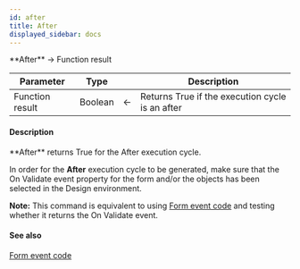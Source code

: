 ```yaml
---
id: after
title: After
displayed_sidebar: docs
---
```


<!--REF #_command_.After.Syntax-->**After**  -> Function result<!-- END REF-->
<!--REF #_command_.After.Params-->
| Parameter | Type |  | Description |
| --- | --- | --- | --- |
| Function result | Boolean | <- | Returns True if the execution cycle is an after |

<!-- END REF-->

#### Description 

<!--REF #_command_.After.Summary-->**After** returns True for the After execution cycle.<!-- END REF-->

In order for the **After** execution cycle to be generated, make sure that the On Validate event property for the form and/or the objects has been selected in the Design environment.

**Note:** This command is equivalent to using [Form event code](form-event-code.md) and testing whether it returns the On Validate event.

#### See also 

[Form event code](form-event-code.md)  